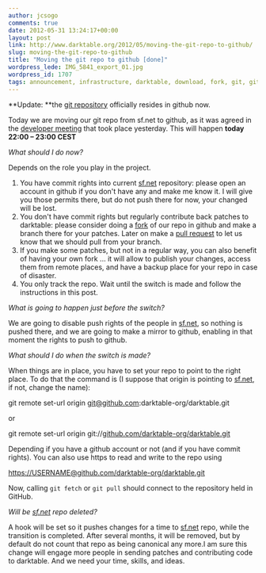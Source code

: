 ```yaml
---
author: jcsogo
comments: true
date: 2012-05-31 13:24:17+00:00
layout: post
link: http://www.darktable.org/2012/05/moving-the-git-repo-to-github/
slug: moving-the-git-repo-to-github
title: "Moving the git repo to github [done]"
wordpress_lede: IMG_5841_export_01.jpg
wordpress_id: 1707
tags: announcement, infrastructure, darktable, download, fork, git, github, move, remote, repository
---
```


**Update: **the [git repository](https://github.com/darktable-org/darktable) officially resides in github now.

Today we are moving our git repo from sf.net to github, as it was agreed in the [developer meeting](https://darktable.org/redmine/projects/darktable/wiki/Dev_Meeting_Agenda) that took place yesterday. This will happen **today 22:00&nbsp;– 23:00 CEST**

_What should I do now?_

Depends on the role you play in the project.

1. You have commit rights into current [sf.net](https://sf.net/) repository: please open an account in github if you don't have any and make me know it. I will give you those permits there, but do not push there for now, your changed will be lost.
2. You don't have commit rights but regularly contribute back patches to darktable: please consider doing a [fork](https://help.github.com/articles/fork-a-repo/) of our repo in github and make a branch there for your patches. Later on make a [pull request](https://help.github.com/articles/about-pull-requests/) to let us know that we should pull from your branch.
3. If you make some patches, but not in a regular way, you can also benefit of having your own fork ... it will allow to publish your changes, access them from remote places, and have a backup place for your repo in case of disaster.
4. You only track the repo. Wait until the switch is made and follow the instructions in this post.

_What is going to happen just before the switch?_

We are going to disable push rights of the people in [sf.net](https://sf.net/), so nothing is pushed there, and we are going to make a mirror to github, enabling in that moment the rights to push to github.

_What should I do when the switch is made?_

When things are in place, you have to set your repo to point to the right place. To do that  the command is (I suppose that origin is pointing to [sf.net](https://sf.net/), if not, change the name):

git remote set-url origin git@github.com:darktable-org/darktable.git

or

git remote set-url origin git://[github.com/darktable-org/darktable.git](https://github.com/darktable-org/darktable.git)

Depending if you have a github account or not (and if you have commit rights). You can also use https to read and write to the repo using

[https://USERNAME@github.com/darktable-org/darktable.git](https://USERNAME@github.com/darktable-org/darktable.git)

Now, calling `git fetch` or `git pull`  should connect to the repository held in GitHub.

_Will be [sf.net](https://sf.net/) repo deleted?_

A hook will be set so it pushes changes for a time to [sf.net](https://sf.net/) repo, while the transition is completed. After several months, it will be removed, but by default do not count that repo as being canonical any more.I am sure this change will engage more people in sending patches and contributing code to darktable. And we need your time, skills, and ideas.
